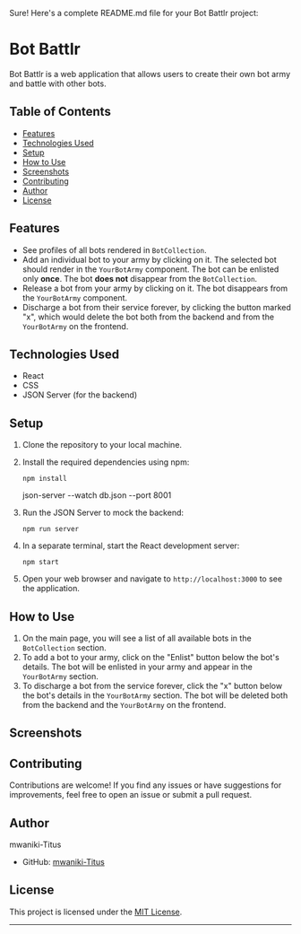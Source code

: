 Sure! Here's a complete README.md file for your Bot Battlr project:

# Bot Battlr

Bot Battlr is a web application that allows users to create their own bot army and battle with other bots.

## Table of Contents

- [Features](#features)
- [Technologies Used](#technologies-used)
- [Setup](#setup)
- [How to Use](#how-to-use)
- [Screenshots](#screenshots)
- [Contributing](#contributing)
- [Author](#author)
- [License](#license)

## Features

- See profiles of all bots rendered in `BotCollection`.
- Add an individual bot to your army by clicking on it. The selected bot should render in the `YourBotArmy` component. The bot can be enlisted only **once**. The bot **does not** disappear from the `BotCollection`.
- Release a bot from your army by clicking on it. The bot disappears from the `YourBotArmy` component.
- Discharge a bot from their service forever, by clicking the button marked "x", which would delete the bot both from the backend and from the `YourBotArmy` on the frontend.

## Technologies Used

- React
- CSS
- JSON Server (for the backend)

## Setup

1. Clone the repository to your local machine.
2. Install the required dependencies using npm:

   ```
   npm install
   ```
   json-server --watch db.json --port 8001
3. Run the JSON Server to mock the backend:

   ```
   npm run server
   ```

4. In a separate terminal, start the React development server:

   ```
   npm start
   ```

5. Open your web browser and navigate to `http://localhost:3000` to see the application.

## How to Use

1. On the main page, you will see a list of all available bots in the `BotCollection` section.
2. To add a bot to your army, click on the "Enlist" button below the bot's details. The bot will be enlisted in your army and appear in the `YourBotArmy` section.
3. To discharge a bot from the service forever, click the "x" button below the bot's details in the `YourBotArmy` section. The bot will be deleted both from the backend and the `YourBotArmy` on the frontend.

## Screenshots


## Contributing

Contributions are welcome! If you find any issues or have suggestions for improvements, feel free to open an issue or submit a pull request.

## Author

mwaniki-Titus
- GitHub: [mwaniki-Titus](https://github.com/mwaniki-Titus)

## License

This project is licensed under the [MIT License](https://github.com/mwaniki-Titus).

---
